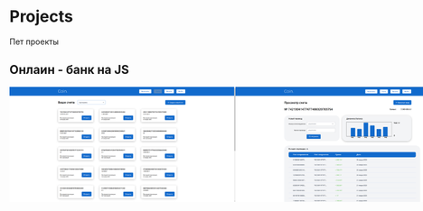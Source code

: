 # Projects

Пет проекты

<section class="bank">
				<h2>Онлаин - банк на JS</h2>
				<div style="display: flex">
					<img width="400px" src="./ScreenShots/bank1.png" alt="Онлаин банк" />
					<img width="400px" src="./ScreenShots/bank2.png" alt="Онлаин банк" />
					<img width="400px" src="./ScreenShots/bank3.png" alt="Онлаин банк" />
					<img width="400px" src="./ScreenShots/bank4.png" alt="Онлаин банк" />
					<img width="400px" src="./ScreenShots/bank5.png" alt="Онлаин банк" />
				</div>
</section>
